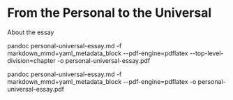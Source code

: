 # From the Personal to the Universal

About the essay


pandoc personal-universal-essay.md -f markdown_mmd+yaml_metadata_block --pdf-engine=pdflatex --top-level-division=chapter -o personal-universal-essay.pdf 



pandoc personal-universal-essay.md -f markdown_mmd+yaml_metadata_block --pdf-engine=pdflatex -o personal-universal-essay.pdf 
